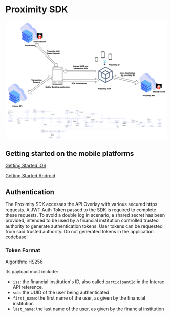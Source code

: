 # Proximity SDK

![](Images/proximity-interactions.png)
![](Images/sdk-data-flow.png)

## Getting started on the mobile platforms

[Getting Started iOS](ios-getting-started.md)

[Getting Started Android](android-getting-started.md)

## Authentication

The Proximity SDK accesses the API Overlay with various secured https requests. A JWT Auth Token passed to the SDK is required to complete these requests. To avoid a double log in scenario, a shared secret has been provided, intended to be used by a financial institution controlled trusted authority to generate authentication tokens. User tokens can be requested from said trusted authority. Do not generated tokens in the application codebase!

### Token Format

Algorithm: HS256

Its payload must include:

* `iss`: the financial institution's ID, also called `participantId` in the Interac API reference.
* `sub`: the UUID of the user being authenticated
* `first_name`: the first name of the user, as given by the financial institution
* `last_name`: the last name of the user, as given by the financial institution
